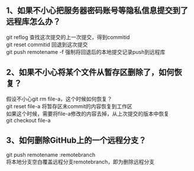 ## 1、如果不小心把服务器密码账号等隐私信息提交到了远程库怎么办？
git reflog  查找这次提交的上一次提交，得到commitid <br />
git reset commitid 回退到这次提交 <br />
git push remotename -f 强制将回退后的本地提交记录push到远程库 <br />

## 2、如果不小心将某个文件从暂存区删除了，如何恢复？
假设不小心git rm file-a，这个时候如何恢复？<br />
git reset file-a 将暂存区未commit的内容恢复到工作区 <br />
如果这个时候，需要将file-a修改的内容去掉，从上次提交的版本中恢复 <br />
git checkout file-a

## 3、如何删除GitHub上的一个远程分支？
git push remotename :remotebranch <br />
将本地分支空白覆盖远程分支remotebranch，即为删除远程分支
